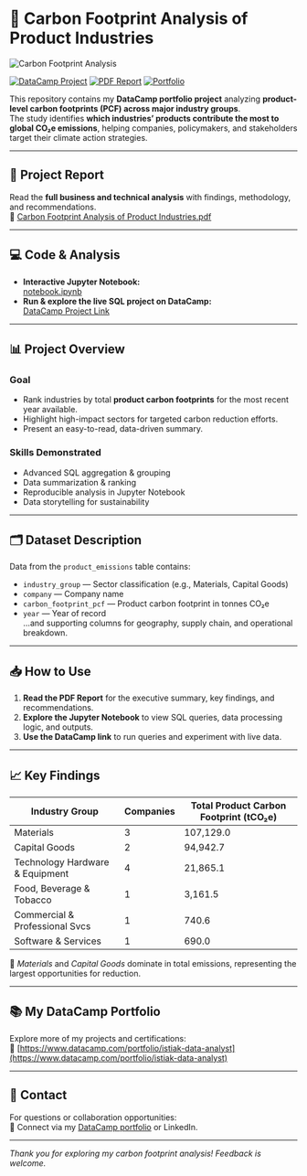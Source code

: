# 🌱 Carbon Footprint Analysis of Product Industries

![Carbon Footprint Analysis](https://cdn-icons-png.flaticon.com/512/2903/2903461.png) <!-- Replace with your own project screenshot or relevant image -->

[![DataCamp Project](https://img.shields.io/badge/DataCamp-Project-blue?logo=datacamp&logoColor=white)](https://www.datacamp.com/datalab/w/3dcff19d-eb2c-4951-80f7-a5ac08c37141/edit)
[![PDF Report](https://img.shields.io/badge/Report-PDF-orange?logo=adobeacrobatreader&logoColor=white)](Carbon%20Footprint%20Analysis%20of%20Product%20Industries.pdf)
[![Portfolio](https://img.shields.io/badge/Portfolio-istiak--data--analyst-brightgreen)](https://www.datacamp.com/portfolio/istiak-data-analyst)

This repository contains my **DataCamp portfolio project** analyzing **product-level carbon footprints (PCF) across major industry groups**.  
The study identifies **which industries’ products contribute the most to global CO₂e emissions**, helping companies, policymakers, and stakeholders target their climate action strategies.

---

## 📄 Project Report
Read the **full business and technical analysis** with findings, methodology, and recommendations.  
📑 [Carbon Footprint Analysis of Product Industries.pdf](Carbon%20Footprint%20Analysis%20of%20Product%20Industries.pdf)

---

## 💻 Code & Analysis
- **Interactive Jupyter Notebook:**  
  [notebook.ipynb](notebook.ipynb)
- **Run & explore the live SQL project on DataCamp:**  
  [DataCamp Project Link](https://www.datacamp.com/datalab/w/3dcff19d-eb2c-4951-80f7-a5ac08c37141/edit)

---

## 📊 Project Overview

### **Goal**
- Rank industries by total **product carbon footprints** for the most recent year available.
- Highlight high-impact sectors for targeted carbon reduction efforts.
- Present an easy-to-read, data-driven summary.

### **Skills Demonstrated**
- Advanced SQL aggregation & grouping
- Data summarization & ranking
- Reproducible analysis in Jupyter Notebook
- Data storytelling for sustainability

---

## 🗂 Dataset Description
Data from the `product_emissions` table contains:
- `industry_group` — Sector classification (e.g., Materials, Capital Goods)
- `company` — Company name
- `carbon_footprint_pcf` — Product carbon footprint in tonnes CO₂e
- `year` — Year of record  
…and supporting columns for geography, supply chain, and operational breakdown.

---

## 📥 How to Use

1. **Read the PDF Report** for the executive summary, key findings, and recommendations.  
2. **Explore the Jupyter Notebook** to view SQL queries, data processing logic, and outputs.  
3. **Use the DataCamp link** to run queries and experiment with live data.

---

## 📈 Key Findings

| Industry Group                  | Companies | Total Product Carbon Footprint (tCO₂e) |
|----------------------------------|-----------|----------------------------------------|
| Materials                       | 3         | 107,129.0                              |
| Capital Goods                   | 2         | 94,942.7                               |
| Technology Hardware & Equipment | 4         | 21,865.1                               |
| Food, Beverage & Tobacco        | 1         | 3,161.5                                |
| Commercial & Professional Svcs  | 1         | 740.6                                  |
| Software & Services             | 1         | 690.0                                  |

📌 *Materials* and *Capital Goods* dominate in total emissions, representing the largest opportunities for reduction.

---

## 📚 My DataCamp Portfolio
Explore more of my projects and certifications:  
🔗 [https://www.datacamp.com/portfolio/istiak-data-analyst](https://www.datacamp.com/portfolio/istiak-data-analyst)

---

## 📧 Contact
For questions or collaboration opportunities:  
📩 Connect via my [DataCamp portfolio](https://www.datacamp.com/portfolio/istiak-data-analyst) or LinkedIn.

---

*Thank you for exploring my carbon footprint analysis! Feedback is welcome.*
